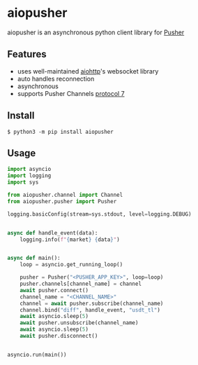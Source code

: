 # aiopusher

aiopusher is an asynchronous python client library for [Pusher](https://pusher.com/channels/)

## Features

- uses well-maintained [aiohttp](https://github.com/aio-libs/aiohttp)'s websocket library
- auto handles reconnection
- asynchronous
- supports Pusher Channels [protocol 7](https://pusher.com/docs/channels/library_auth_reference/pusher-websockets-protocol/)

## Install

```
$ python3 -m pip install aiopusher
```

## Usage

```python
import asyncio
import logging
import sys

from aiopusher.channel import Channel
from aiopusher.pusher import Pusher

logging.basicConfig(stream=sys.stdout, level=logging.DEBUG)


async def handle_event(data):
    logging.info(f"{market} {data}")


async def main():
    loop = asyncio.get_running_loop()

    pusher = Pusher("<PUSHER_APP_KEY>", loop=loop)
    pusher.channels[channel_name] = channel
    await pusher.connect()
    channel_name = "<CHANNEL_NAME>"
    channel = await pusher.subscribe(channel_name)
    channel.bind("diff", handle_event, "usdt_tl")
    await asyncio.sleep(5)
    await pusher.unsubscribe(channel_name)
    await asyncio.sleep(5)
    await pusher.disconnect()


asyncio.run(main())
```
